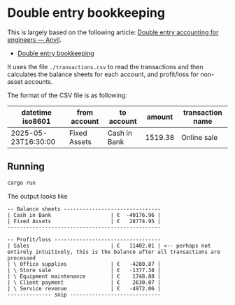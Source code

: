 # Double entry bookkeeping

This is largely based on the following article:
[Double entry accounting for engineers — Anvil](https://anvil.works/blog/double-entry-accounting-for-engineers).

<!--toc:start-->

- [Double entry bookkeeping](#double-entry-bookkeeping)
<!--toc:end-->

It uses the file `./transactions.csv` to read the transactions and then
calculates the balance sheets for each account, and profit/loss for non-asset accounts.

The format of the CSV file is as following:

| datetime iso8601    | from account | to account   | amount  | transaction name |
| ------------------- | ------------ | ------------ | ------- | ---------------- |
| 2025-05-23T16:30:00 | Fixed Assets | Cash in Bank | 1519.38 | Online sale      |

## Running

```bash
cargo run
```

The output looks like

```
-- Balance sheets -------------------------------
| Cash in Bank                   | €  -40176.96 |
| Fixed Assets                   | €   28774.95 |
-------------------------------------------------

-- Profit/loss ----------------------------------
| Sales                          | €   11402.01 | <-- perhaps not entirely intuitively, this is the balance after all transactions are processed
| \ Office supplies              | €   -4280.87 |
| \ Store sale                   | €   -1377.38 |
| \ Equipment maintenance        | €    1748.88 |
| \ Client payment               | €    2630.07 |
| \ Service revenue              | €   -4972.06 |
-------------- snip -----------------------------
```
